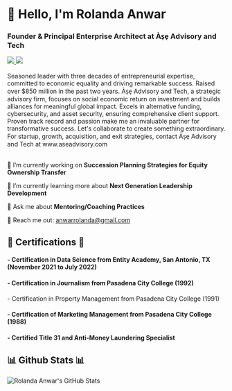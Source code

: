 <h1 align="left">👋 Hello, I'm Rolanda Anwar</h1>
<h3 align="left">Founder & Principal Enterprise Architect at Às̩e̩ Advisory and Tech</h3>


<div align="left"> 
  <a href="mailto:anwarrolanda@gmail.com" target="_blank">
    <img src="https://img.shields.io/badge/Gmail-D14836?style=for-the-badge&logo=gmail&logoColor=white" target="_blank" />
  </a> 
  <a href="https://www.linkedin.com/in/rolandaanwar/" target="_blank">
    <img src="https://img.shields.io/badge/LinkedIn-0077B5?style=for-the-badge&logo=linkedin&logoColor=white" target="_blank" />
  </a>
</div>

<br> 
Seasoned leader with three decades of entrepreneurial expertise, committed to economic equality and driving remarkable success. Raised over $850 million in the past two years. Às̩e̩ Advisory and Tech, a strategic advisory firm, focuses on social economic return on investment and builds alliances for meaningful global impact. Excels in alternative funding, cybersecurity, and asset security, ensuring comprehensive client support. Proven track record and passion make me an invaluable partner for transformative success. Let's collaborate to create something extraordinary. For startup, growth, acquisition, and exit strategies, contact Às̩e̩ Advisory and Tech at www.aseadvisory.com
 <br>

<br> 

<div align="left">
 
 🔭 I’m currently working on **Succession Planning Strategies for Equity Ownership Transfer**
 
 🌱 I’m currently learning more about **Next Generation Leadership Development**

💬 Ask me about **Mentoring/Coaching Practices**

📧 Reach me out: anwarrolanda@gmail.com

 </div>


<div align="left">
  <h2 align="left">📜 Certifications 📜</h2>
    <h4>- Certification in Data Science from Entity Academy, San Antonio, TX (November 2021 to July 2022)</h4>
    <h4>- Certification in Journalism from Pasadena City College (1992)</h4>
    <h>- Certification in Property Management from Pasadena City College (1991)</h4>
    <h4>- Certification of Marketing Management from Pasadena City College (1988)</h4>
    <h4>- Certified Title 31 and Anti-Money Laundering Specialist</h4>
</div>

<h2 align="left">📊 Github Stats 📊</h2>

![Rolanda Anwar's GitHub Stats](https://github-readme-stats.vercel.app/api?username=RolandaAnwar&show_icons=true&theme=radical)
